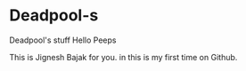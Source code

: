 # Deadpool-s
Deadpool's stuff
Hello Peeps

This is Jignesh Bajak for you.
in this is my first time on Github.
